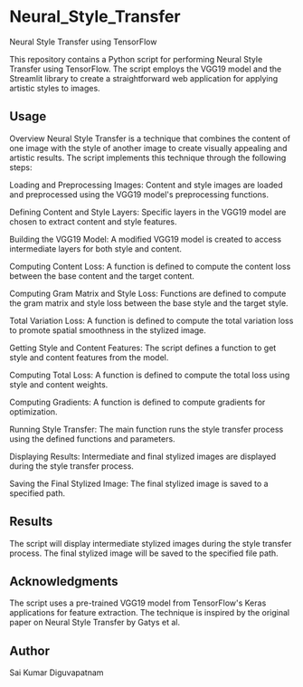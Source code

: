 # Neural_Style_Transfer
Neural Style Transfer using TensorFlow

This repository contains a Python script for performing Neural Style Transfer using TensorFlow. The script employs the VGG19 model and the Streamlit library to create a straightforward web application for applying artistic styles to images.

## Usage
Overview
Neural Style Transfer is a technique that combines the content of one image with the style of another image to create visually appealing and artistic results. The script implements this technique through the following steps:

Loading and Preprocessing Images: Content and style images are loaded and preprocessed using the VGG19 model's preprocessing functions.

Defining Content and Style Layers: Specific layers in the VGG19 model are chosen to extract content and style features.

Building the VGG19 Model: A modified VGG19 model is created to access intermediate layers for both style and content.

Computing Content Loss: A function is defined to compute the content loss between the base content and the target content.

Computing Gram Matrix and Style Loss: Functions are defined to compute the gram matrix and style loss between the base style and the target style.

Total Variation Loss: A function is defined to compute the total variation loss to promote spatial smoothness in the stylized image.

Getting Style and Content Features: The script defines a function to get style and content features from the model.

Computing Total Loss: A function is defined to compute the total loss using style and content weights.

Computing Gradients: A function is defined to compute gradients for optimization.

Running Style Transfer: The main function runs the style transfer process using the defined functions and parameters.

Displaying Results: Intermediate and final stylized images are displayed during the style transfer process.

Saving the Final Stylized Image: The final stylized image is saved to a specified path.

## Results
The script will display intermediate stylized images during the style transfer process. The final stylized image will be saved to the specified file path.

## Acknowledgments
The script uses a pre-trained VGG19 model from TensorFlow's Keras applications for feature extraction. The technique is inspired by the original paper on Neural Style Transfer by Gatys et al.

## Author
Sai Kumar Diguvapatnam
